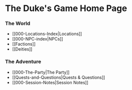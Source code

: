 # The Duke's Game Home Page

### The World
- [[000-Locations-Index|Locations]]
- [[000-NPC-index|NPCs]]
- [[Factions]]
- [[Deities]]

### The Adventure
- [[000-The-Party|The Party]]
- [[Quests-and-Questions|Quests & Questions]]
- [[000-Session-Notes|Session Notes]]
